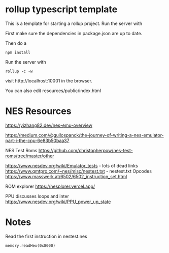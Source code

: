 # rollup typescript template

This is a template for starting a rollup project. Run the server with 

First make sure the dependencies in package.json are up to date.

Then do a 
```
npm install
```

Run the server with
```
rollup -c -w
```

visit  http://localhost:10001 in the browser. 

You can also edit resources/public/index.html


# NES Resources
https://yizhang82.dev/nes-emu-overview

https://medium.com/@guilospanck/the-journey-of-writing-a-nes-emulator-part-i-the-cpu-6e83b50baa37

NES Test Roms
https://github.com/christopherpow/nes-test-roms/tree/master/other

https://www.nesdev.org/wiki/Emulator_tests - lots of dead links
https://www.qmtpro.com/~nes/misc/nestest.txt - nestest.txt
Opcodes
https://www.masswerk.at/6502/6502_instruction_set.html

ROM explorer
https://nesplorer.vercel.app/

PPU discusses loops and inter
https://www.nesdev.org/wiki/PPU_power_up_state


# Notes
Read the first instruction in nestest.nes
```
memory.readHex(0x8000)
```

